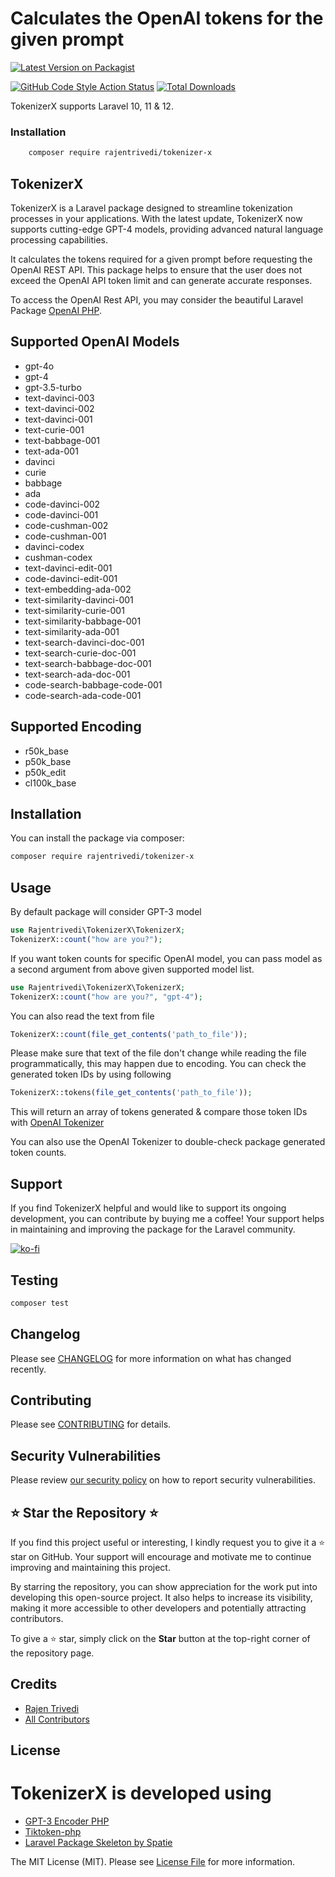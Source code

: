 # Calculates the OpenAI tokens for the given prompt
[![Latest Version on Packagist](https://img.shields.io/packagist/v/rajentrivedi/tokenizer-x.svg?style=flat-square)](https://packagist.org/packages/rajentrivedi/tokenizer-x)

[![GitHub Code Style Action Status](https://img.shields.io/github/actions/workflow/status/rajentrivedi/tokenizer-x/fix-php-code-style-issues.yml?branch=main&label=code%20style&style=flat-square)](https://github.com/rajentrivedi/tokenizer-x/actions?query=workflow%3A"Fix+PHP+code+style+issues"+branch%3Amain)
[![Total Downloads](https://img.shields.io/packagist/dt/rajentrivedi/tokenizer-x.svg?style=flat-square)](https://packagist.org/packages/rajentrivedi/tokenizer-x)


TokenizerX supports Laravel 10, 11 & 12.

### Installation


```bash
    composer require rajentrivedi/tokenizer-x
```

## TokenizerX
TokenizerX is a Laravel package designed to streamline tokenization processes in your applications. With the latest update, TokenizerX now supports cutting-edge GPT-4 models, providing advanced natural language processing capabilities.

It calculates the tokens required for a given prompt before requesting the OpenAI REST API. This package helps to ensure that the user does not exceed the OpenAI API token limit and can generate accurate responses.

To access the OpenAI Rest API, you may consider the beautiful Laravel Package 
[OpenAI PHP](https://github.com/openai-php/client).

## Supported OpenAI Models
- gpt-4o
- gpt-4
- gpt-3.5-turbo
- text-davinci-003
- text-davinci-002
- text-davinci-001
- text-curie-001
- text-babbage-001
- text-ada-001
- davinci
- curie
- babbage
- ada
- code-davinci-002
- code-davinci-001
- code-cushman-002
- code-cushman-001
- davinci-codex
- cushman-codex
- text-davinci-edit-001
- code-davinci-edit-001
- text-embedding-ada-002
- text-similarity-davinci-001
- text-similarity-curie-001
- text-similarity-babbage-001
- text-similarity-ada-001
- text-search-davinci-doc-001
- text-search-curie-doc-001
- text-search-babbage-doc-001
- text-search-ada-doc-001
- code-search-babbage-code-001
- code-search-ada-code-001

## Supported Encoding
- r50k_base
- p50k_base
- p50k_edit
- cl100k_base


## Installation

You can install the package via composer:

```bash
composer require rajentrivedi/tokenizer-x
```

## Usage
By default package will consider GPT-3 model
```php
use Rajentrivedi\TokenizerX\TokenizerX;
TokenizerX::count("how are you?");
```

If you want token counts for specific OpenAI model, you can pass model as a second argument from above given supported model list.
```php
use Rajentrivedi\TokenizerX\TokenizerX;
TokenizerX::count("how are you?", "gpt-4");
```
You can also read the text from file

```php
TokenizerX::count(file_get_contents('path_to_file'));
```

Please make sure that text of the file don't change while reading the file programmatically, this may happen due to encoding. You can check the generated token IDs by using following

```php
TokenizerX::tokens(file_get_contents('path_to_file'));
```
This will return an array of tokens generated & compare those token IDs with
[OpenAI Tokenizer](https://platform.openai.com/tokenizer)

You can also use the OpenAI Tokenizer to double-check package generated token counts.

## Support
If you find TokenizerX helpful and would like to support its ongoing development, you can contribute by buying me a coffee! Your support helps in maintaining and improving the package for the Laravel community.

[![ko-fi](https://ko-fi.com/img/githubbutton_sm.svg)](https://ko-fi.com/T6T4T0NM4)

## Testing

```bash
composer test
```

## Changelog

Please see [CHANGELOG](CHANGELOG.md) for more information on what has changed recently.

## Contributing

Please see [CONTRIBUTING](CONTRIBUTING.md) for details.

## Security Vulnerabilities

Please review [our security policy](../../security/policy) on how to report security vulnerabilities.

## ⭐ Star the Repository ⭐

If you find this project useful or interesting, I kindly request you to give it a ⭐ star on GitHub. Your support will encourage and motivate me to continue improving and maintaining this project.

By starring the repository, you can show appreciation for the work put into developing this open-source project. It also helps to increase its visibility, making it more accessible to other developers and potentially attracting contributors.

To give a ⭐ star, simply click on the **Star** button at the top-right corner of the repository page.


## Credits

- [Rajen Trivedi](https://github.com/rajentrivedi)
- [All Contributors](../../contributors)

## License

# TokenizerX is developed using 
- [GPT-3 Encoder PHP](https://github.com/CodeRevolutionPlugins/GPT-3-Encoder-PHP)
- [Tiktoken-php](https://github.com/yethee/tiktoken-php)
- [Laravel Package Skeleton by Spatie](https://github.com/spatie/package-skeleton-laravel)

The MIT License (MIT). Please see [License File](LICENSE.md) for more information.
